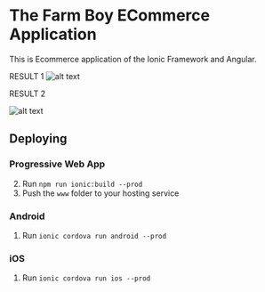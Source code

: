 # The Farm Boy ECommerce Application

This is Ecommerce application of the Ionic Framework and Angular.

RESULT 1
![alt text](https://github.com/mohdahtesham/The-Farm-Boy-Ecommerce-App/blob/master/Screenshot%20(52).png?raw=true)


RESULT 2

![alt text](https://github.com/mohdahtesham/The-Farm-Boy-Ecommerce-App/blob/master/Screenshot%20(53).png?raw=true)





## Deploying

### Progressive Web App

2. Run `npm run ionic:build --prod`
3. Push the `www` folder to your hosting service

### Android

1. Run `ionic cordova run android --prod`

### iOS

1. Run `ionic cordova run ios --prod`
